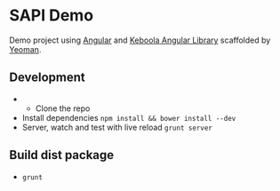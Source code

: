 # SAPI Demo

Demo project using [Angular](http://angularjs.com) and [Keboola Angular Library](http://keboola.github.com/angular-kb) scaffolded by [Yeoman](http://yeoman.io/).


## Development

* * Clone the repo
* Install dependencies `npm install && bower install --dev`
* Server, watch and test with live reload `grunt server`

## Build dist package

* `grunt`